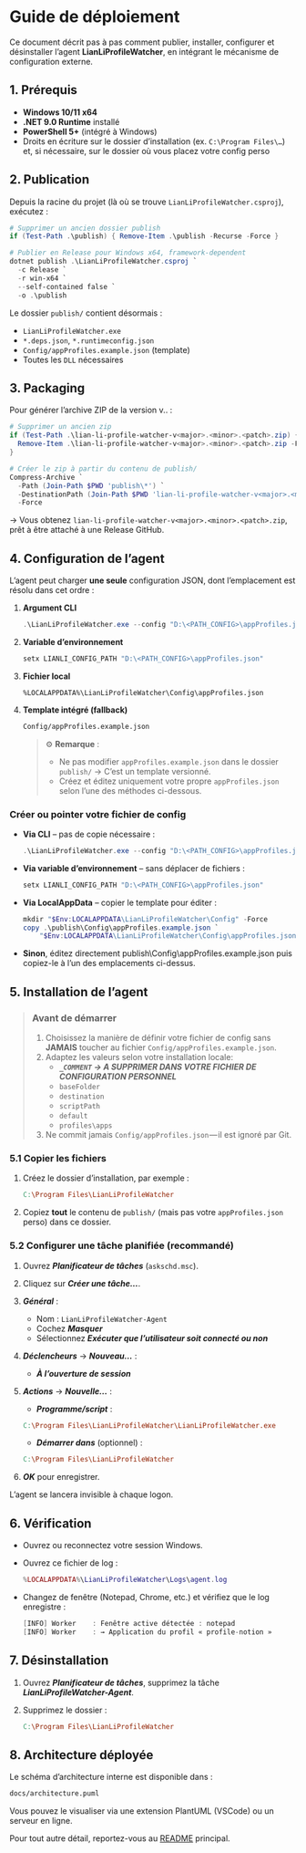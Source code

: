 # Guide de déploiement

Ce document décrit pas à pas comment publier, installer, configurer et désinstaller l’agent **LianLiProfileWatcher**, en intégrant le mécanisme de configuration externe.

## 1. Prérequis

- **Windows 10/11 x64**  
- **.NET 9.0 Runtime** installé  
- **PowerShell 5+** (intégré à Windows)  
- Droits en écriture sur le dossier d’installation (ex. `C:\Program Files\…`) et, si nécessaire, sur le dossier où vous placez votre config perso

## 2. Publication

Depuis la racine du projet (là où se trouve `LianLiProfileWatcher.csproj`), exécutez :

```powershell
# Supprimer un ancien dossier publish
if (Test-Path .\publish) { Remove-Item .\publish -Recurse -Force }

# Publier en Release pour Windows x64, framework-dependent
dotnet publish .\LianLiProfileWatcher.csproj `
  -c Release `
  -r win-x64 `
  --self-contained false `
  -o .\publish
```

Le dossier `publish/` contient désormais :

- `LianLiProfileWatcher.exe`
- `*.deps.json`, `*.runtimeconfig.json`
- `Config/appProfiles.example.json` (template)
- Toutes les `DLL` nécessaires

## 3. Packaging

Pour générer l’archive ZIP de la version v<major>.<minor>.<patch> :

```powershell
# Supprimer un ancien zip
if (Test-Path .\lian-li-profile-watcher-v<major>.<minor>.<patch>.zip) {
  Remove-Item .\lian-li-profile-watcher-v<major>.<minor>.<patch>.zip -Force
}

# Créer le zip à partir du contenu de publish/
Compress-Archive `
  -Path (Join-Path $PWD 'publish\*') `
  -DestinationPath (Join-Path $PWD 'lian-li-profile-watcher-v<major>.<minor>.<patch>.zip') `
  -Force
```

→ Vous obtenez `lian-li-profile-watcher-v<major>.<minor>.<patch>.zip`, prêt à être attaché à une Release GitHub.

## 4. Configuration de l’agent

L’agent peut charger **une seule** configuration JSON, dont l’emplacement est résolu dans cet ordre :

1. **Argument CLI**

    ```powershell
    .\LianLiProfileWatcher.exe --config "D:\<PATH_CONFIG>\appProfiles.json"
    ```

2. **Variable d’environnement**

    ```powershell
    setx LIANLI_CONFIG_PATH "D:\<PATH_CONFIG>\appProfiles.json"
    ```

3. **Fichier local**

    ```shell
    %LOCALAPPDATA%\LianLiProfileWatcher\Config\appProfiles.json
    ```

4. **Template intégré (fallback)**

    ```bash
    Config/appProfiles.example.json
    ```

    >⚙️ **Remarque** :  
    > - Ne pas modifier ``appProfiles.example.json`` dans le dossier ``publish/`` → C’est un template versionné.  
    > - Créez et éditez uniquement votre propre ``appProfiles.json`` selon l’une des méthodes ci-dessous.

### Créer ou pointer votre fichier de config

- **Via CLI** – pas de copie nécessaire :

    ```powershell
    .\LianLiProfileWatcher.exe --config "D:\<PATH_CONFIG>\appProfiles.json"
    ```

- **Via variable d’environnement** – sans déplacer de fichiers :

    ```powershell
    setx LIANLI_CONFIG_PATH "D:\<PATH_CONFIG>\appProfiles.json"
    ```

- **Via LocalAppData** – copier le template pour éditer :

    ```powershell
    mkdir "$Env:LOCALAPPDATA\LianLiProfileWatcher\Config" -Force
    copy .\publish\Config\appProfiles.example.json `
        "$Env:LOCALAPPDATA\LianLiProfileWatcher\Config\appProfiles.json"
    ```

- **Sinon**, éditez directement publish\Config\appProfiles.example.json puis copiez-le à l’un des emplacements ci-dessus.

## 5. Installation de l’agent

> ### Avant de démarrer
>
>1. Choisissez la manière de définir votre fichier de config sans **JAMAIS** toucher au fichier  `Config/appProfiles.example.json`.
>2. Adaptez les valeurs selon votre installation locale:
>    - ***`_COMMENT` → A SUPPRIMER DANS VOTRE FICHIER DE CONFIGURATION PERSONNEL***
>    - `baseFolder`
>    - `destination`
>    - `scriptPath`
>    - `default`
>    - `profiles\apps`
>3. Ne commit jamais `Config/appProfiles.json` — il est ignoré par Git.

### 5.1 Copier les fichiers

1. Créez le dossier d’installation, par exemple :

    ```makefile
    C:\Program Files\LianLiProfileWatcher
    ```

2. Copiez **tout** le contenu de `publish/` (mais pas votre `appProfiles.json` perso) dans ce dossier.

### 5.2 Configurer une tâche planifiée (recommandé)

1. Ouvrez ***Planificateur de tâches*** (`askschd.msc`).
2. Cliquez sur ***Créer une tâche…***.
3. ***Général*** :
    - Nom : `LianLiProfileWatcher-Agent`
    - Cochez ***Masquer***
    - Sélectionnez ***Exécuter que l’utilisateur soit connecté ou non***
4. ***Déclencheurs*** → ***Nouveau…*** :
    - ***À l’ouverture de session***
5. ***Actions*** → ***Nouvelle…*** :
    - ***Programme/script*** :

    ```makefile
    C:\Program Files\LianLiProfileWatcher\LianLiProfileWatcher.exe
    ```

    - ***Démarrer dans*** (optionnel) :

    ```makefile
    C:\Program Files\LianLiProfileWatcher
    ```

6. ***OK*** pour enregistrer.

L’agent se lancera invisible à chaque logon.

## 6. Vérification

- Ouvrez ou reconnectez votre session Windows.
- Ouvrez ce fichier de log :

    ```lua
    %LOCALAPPDATA%\LianLiProfileWatcher\Logs\agent.log
    ```

- Changez de fenêtre (Notepad, Chrome, etc.) et vérifiez que le log enregistre :

    ```csharp
    [INFO] Worker    : Fenêtre active détectée : notepad
    [INFO] Worker    : → Application du profil « profile-notion »
    ```

## 7. Désinstallation

1. Ouvrez ***Planificateur de tâches***, supprimez la tâche ***LianLiProfileWatcher-Agent***.
2. Supprimez le dossier :

    ```makefile
    C:\Program Files\LianLiProfileWatcher
    ```

## 8. Architecture déployée

Le schéma d’architecture interne est disponible dans :

```bash
docs/architecture.puml
```

Vous pouvez le visualiser via une extension PlantUML (VSCode) ou un serveur en ligne.

Pour tout autre détail, reportez-vous au [README](README.md) principal.
